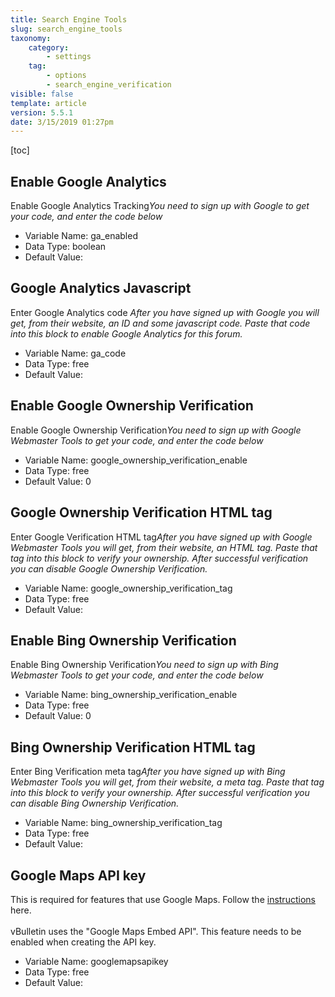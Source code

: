 ```yaml
---
title: Search Engine Tools
slug: search_engine_tools
taxonomy:
    category:
        - settings
    tag:
        - options
        - search_engine_verification
visible: false
template: article
version: 5.5.1
date: 3/15/2019 01:27pm
---
```


[toc]

## Enable Google Analytics
Enable Google Analytics Tracking<dfn>You need to sign up with Google to get your code, and enter the code below<dfn>



- Variable Name: ga_enabled
- Data Type: boolean
- Default Value: 

## Google Analytics Javascript
Enter Google Analytics code <dfn>After you have signed up with Google you will get, from their website, an ID and some javascript code. Paste that code into this block to enable Google Analytics for this forum.</dfn>



- Variable Name: ga_code
- Data Type: free
- Default Value: 

## Enable Google Ownership Verification
Enable Google Ownership Verification<dfn>You need to sign up with Google Webmaster Tools to get your code, and enter the code below<dfn>



- Variable Name: google_ownership_verification_enable
- Data Type: free
- Default Value: 0

## Google Ownership Verification HTML tag
Enter Google Verification HTML tag<dfn>After you have signed up with Google Webmaster Tools you will get, from their website, an HTML tag. Paste that tag into this block to verify your ownership. After successful verification you can disable Google Ownership Verification. </dfn>



- Variable Name: google_ownership_verification_tag
- Data Type: free
- Default Value: 

## Enable Bing Ownership Verification
Enable Bing Ownership Verification<dfn>You need to sign up with Bing Webmaster Tools to get your code, and enter the code below<dfn>



- Variable Name: bing_ownership_verification_enable
- Data Type: free
- Default Value: 0

## Bing Ownership Verification HTML tag
Enter Bing Verification meta tag<dfn>After you have signed up with Bing Webmaster Tools you will get, from their website, a meta tag. Paste that tag into this block to verify your ownership. After successful verification you can disable Bing Ownership Verification. </dfn>



- Variable Name: bing_ownership_verification_tag
- Data Type: free
- Default Value: 

## Google Maps API key
This is required for features that use Google Maps.  Follow the <a href='https://developers.google.com/maps/documentation/javascript/get-api-key' target='_blank'>instructions</a> here.<br/><br/>
vBulletin uses the "Google Maps Embed API".  This feature needs to be enabled when creating the API key.



- Variable Name: googlemapsapikey
- Data Type: free
- Default Value: 
